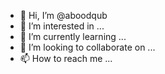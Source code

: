 - 👋 Hi, I’m @aboodqub
- 👀 I’m interested in ...
- 🌱 I’m currently learning ...
- 💞️ I’m looking to collaborate on ...
- 📫 How to reach me ...

<!---
aboodqub/aboodqub is a ✨ special ✨ repository because its `README.md` (this file) appears on your GitHub profile.
You can click the Preview link to take a look at your changes.
--->

